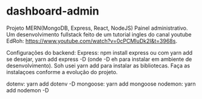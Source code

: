 # dashboard-admin
Projeto MERN(MongoDB, Express, React, NodeJS) Painel administrativo. Um desenvolvimento fullstack feito de um tutorial ingles do canal youtube EdRoh: https://www.youtube.com/watch?v=0cPCMIuDk2I&t=3968s.

Configurações do backend:
Express: npm install express ou com yarn add se desejar, yarn add express -D (onde -D eh para instalar em ambiente de desenvolvimento). Soh usei yarn add para instalar as bibliotecas. Faça as instalaçoes conforme a evolução do projeto.

dotenv: yarn add dotenv -D
mongoose: yarn add mongoose 
nodemon: yarn add nodemon -D
